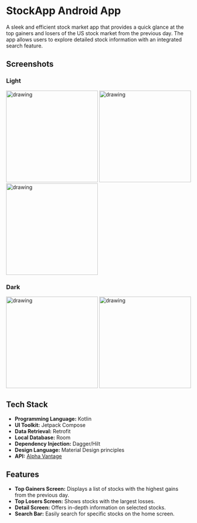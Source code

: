 # StockApp Android App

A sleek and efficient stock market app that provides a quick glance at the top gainers and losers of the US stock market from the previous day. The app allows users to explore detailed stock information with an integrated search feature.

## Screenshots

### Light

<p align="left">
<img src="https://github.com/sourabhkumar47/StockApp/assets/81826285/b7d039c6-42d1-4a7e-bf6e-7004eb28914e" alt="drawing" width="250"/>
<img src="https://github.com/sourabhkumar47/StockApp/assets/81826285/2ea94b30-d5c4-43c3-8938-e469c2bfbcc0" alt="drawing" width="250"/>
<img src="https://github.com/sourabhkumar47/StockApp/assets/81826285/1f71bb28-b034-4c86-9e82-cb31406ea206" alt="drawing" width="250"/>
</p>

### Dark
<p align="left">
<img src="https://github.com/sourabhkumar47/StockApp/assets/81826285/0ecbb54c-94e0-4ba6-a39c-a82f3e1d630c" alt="drawing" width="250"/>
<img src="https://github.com/sourabhkumar47/StockApp/assets/81826285/498e887a-36d8-4e30-981a-5f88a7c48c58" alt="drawing" width="250"/>
</p>

## Tech Stack

- **Programming Language:** Kotlin
- **UI Toolkit:** Jetpack Compose
- **Data Retrieval:** Retrofit
- **Local Database:** Room
- **Dependency Injection:** Dagger/Hilt
- **Design Language:** Material Design principles
- **API:** [Alpha Vantage](https://www.alphavantage.co)

## Features

- **Top Gainers Screen:** Displays a list of stocks with the highest gains from the previous day.
- **Top Losers Screen:** Shows stocks with the largest losses.
- **Detail Screen:** Offers in-depth information on selected stocks.
- **Search Bar:** Easily search for specific stocks on the home screen.


